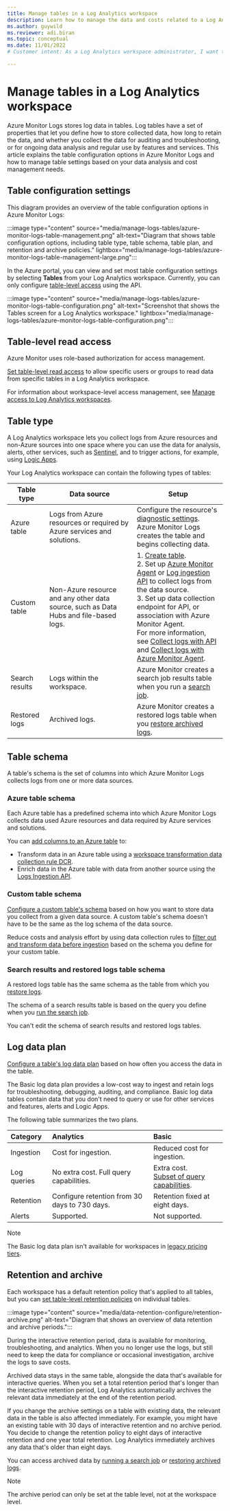 ```yaml
---
title: Manage tables in a Log Analytics workspace 
description: Learn how to manage the data and costs related to a Log Analytics workspace effectively
ms.author: guywild
ms.reviewer: adi.biran
ms.topic: conceptual
ms.date: 11/01/2022
# Customer intent: As a Log Analytics workspace administrator, I want to understand the options I have for configuring tables in a Log Analytics workspace so that I can manage the data and costs related to a Log Analytics workspace effectively.

---
```


# Manage tables in a Log Analytics workspace

Azure Monitor Logs stores log data in tables. Log tables have a set of properties that let you define how to store collected data, how long to retain the data, and whether you collect the data for auditing and troubleshooting, or for ongoing data analysis and regular use by features and services. This article explains the table configuration options in Azure Monitor Logs and how to manage table settings based on your data analysis and cost management needs. 

## Table configuration settings

This diagram provides an overview of the table configuration options in Azure Monitor Logs:

:::image type="content" source="media/manage-logs-tables/azure-monitor-logs-table-management.png" alt-text="Diagram that shows table configuration options, including table type, table schema, table plan, and retention and archive policies." lightbox="media/manage-logs-tables/azure-monitor-logs-table-management-large.png":::

In the Azure portal, you can view and set most table configuration settings by selecting **Tables** from your Log Analytics workspace. Currently, you can only configure [table-level access]() using the API.  

:::image type="content" source="media/manage-logs-tables/azure-monitor-logs-table-configuration.png" alt-text="Screenshot that shows the Tables screen for a Log Analytics workspace." lightbox="media/manage-logs-tables/azure-monitor-logs-table-configuration.png":::

## Table-level read access

Azure Monitor uses role-based authorization for access management.

[Set table-level read access](../logs/manage-access.md#set-table-level-read-access) to allow specific users or groups to read data from specific tables in a Log Analytics workspace.

For information about workspace-level access management, see [Manage access to Log Analytics workspaces](../logs/manage-access.md).

## Table type

A Log Analytics workspace lets you collect logs from Azure resources and non-Azure sources into one space where you can use the data for analysis, alerts, other services, such as [Sentinel](../../../articles/sentinel/overview.md), and to trigger actions, for example, using [Logic Apps](../logs/logicapp-flow-connector.md). 

Your Log Analytics workspace can contain the following types of tables:

| Table type                           | Data source                                                                                          | Setup                                                                                                                                                     |
|----------------------------|-------------------------------------------------------------------------------------------------------|-------------------------------------------------------------------------------------------------------------------------------------------------------------------|
| Azure table            | Logs from Azure resources or required by Azure services and solutions.                                                                                        |Configure the resource's [diagnostic settings](../essentials/diagnostic-settings.md). <br/>Azure Monitor Logs creates the table and begins collecting data.                                                                                       |
| Custom table | Non-Azure resource and any other data source, such as Data Hubs and file-based logs.| 1. [Create table]().<br/>2. Set up [Azure Monitor Agent](../agents/agents-overview.md) or [Log ingestion API](../logs/logs-ingestion-api-overview.md) to collect logs from the data source.<br/>3. Set up data collection endpoint for API, or association with Azure Monitor Agent.<br/> For more information, see [Collect logs with API](./tutorial-logs-ingestion-portal.md) and [Collect logs with Azure Monitor Agent](../agents/agents-overview.md#install-the-agent-and-configure-data-collection).|
| Search results | Logs within the workspace. | Azure Monitor creates a search job results table when you run a [search job](../logs/search-jobs.md). |
| Restored logs | Archived logs. | Azure Monitor creates a restored logs table when you [restore archived logs](../logs/restore.md). |

## Table schema

A table's schema is the set of columns into which Azure Monitor Logs collects logs from one or more data sources.  
### Azure table schema

Each Azure table has a predefined schema into which Azure Monitor Logs collects data used Azure resources and data required by Azure services and solutions. 

You can [add columns to an Azure table]() to: 

- Transform data in an Azure table using a [workspace transformation data collection rule DCR](../essentials/data-collection-transformations.md).  
- Enrich data in the Azure table with data from another source using the [Logs Ingestion API](../logs/logs-ingestion-api-overview.md). 
### Custom table schema

[Configure a custom table's schema]() based on how you want to store data you collect from a given data source. A custom table's schema doesn't have to be the same as the log schema of the data source. 

Reduce costs and analysis effort by using data collection rules to [filter out and transform data before ingestion](../essentials/data-collection-transformations.md) based on the schema you define for your custom table.    

### Search results and restored logs table schema

A restored logs table has the same schema as the table from which you [restore logs](../logs/restore.md).

The schema of a search results table is based on the query you define when you [run the search job](../logs/search-jobs.md).

You can't edit the schema of search results and restored logs tables.
## Log data plan

[Configure a table's log data plan](../logs/basic-logs-configure.md) based on how often you access the data in the table.    

The Basic log data plan provides a low-cost way to ingest and retain logs for troubleshooting, debugging, auditing, and compliance. Basic log data tables contain data that you don't need to query or use for other services and features, alerts and Logic Apps. 

The following table summarizes the two plans. 

| Category | Analytics | Basic |
|:---|:---|:---|
| Ingestion | Cost for ingestion. | Reduced cost for ingestion. |
| Log queries | No extra cost. Full query capabilities. | Extra cost.<br>[Subset of query capabilities](basic-logs-query.md#limitations). |
| Retention |  Configure retention from 30 days to 730 days. | Retention fixed at eight days. |
| Alerts | Supported. | Not supported. |

> [!NOTE]
> The Basic log data plan isn't available for workspaces in [legacy pricing tiers](cost-logs.md#legacy-pricing-tiers).
 
## Retention and archive

Each workspace has a default retention policy that's applied to all tables, but you can [set table-level retention policies](../logs/data-retention-archive.md) on individual tables.

:::image type="content" source="media/data-retention-configure/retention-archive.png" alt-text="Diagram that shows an overview of data retention and archive periods.":::

During the interactive retention period, data is available for monitoring, troubleshooting, and analytics. When you no longer use the logs, but still need to keep the data for compliance or occasional investigation, archive the logs to save costs.

Archived data stays in the same table, alongside the data that's available for interactive queries. When you set a total retention period that's longer than the interactive retention period, Log Analytics automatically archives the relevant data immediately at the end of the retention period.

If you change the archive settings on a table with existing data, the relevant data in the table is also affected immediately. For example, you might have an existing table with 30 days of interactive retention and no archive period. You decide to change the retention policy to eight days of interactive retention and one year total retention. Log Analytics immediately archives any data that's older than eight days.

You can access archived data by [running a search job](search-jobs.md) or [restoring archived logs](restore.md).

> [!NOTE]
> The archive period can only be set at the table level, not at the workspace level.

